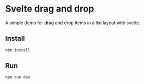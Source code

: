# Svelte drag and drop

A simple demo for drag and drop items in a list layout with svelte.

## Install

```bash
npm install
```

## Run

```bash
npm run dev
```
